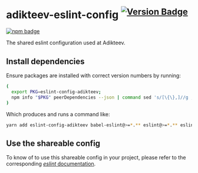 # adikteev-eslint-config <sup>[![Version Badge][npm-version-svg]][package-url]</sup>

[![npm badge][npm-badge-png]][package-url]

The shared eslint configuration used at Adikteev.

## Install dependencies
Ensure packages are installed with correct version numbers by running:
```sh
(
  export PKG=eslint-config-adikteev;
  npm info "$PKG" peerDependencies --json | command sed 's/[\{\},]//g ; s/: /@/g; s/ *//g' | xargs yarn add "$PKG"
)
```

Which produces and runs a command like:

```sh
yarn add eslint-config-adikteev babel-eslint@>=*.** eslint@>=*.** eslint-config-airbnb@>=*.** [...]
```

## Use the shareable config
To know of to use this shareable config in your project, please refer to the corresponding [_eslint_ documentation](https://eslint.org/docs/developer-guide/shareable-configs#using-a-shareable-config).


[npm-version-svg]: http://versionbadg.es/Adikteev/adikteev-eslint-config.svg
[npm-badge-png]: https://nodei.co/npm/eslint-config-adikteev.png?downloads=true&stars=true
[package-url]: https://www.npmjs.com/package/eslint-config-adikteev
